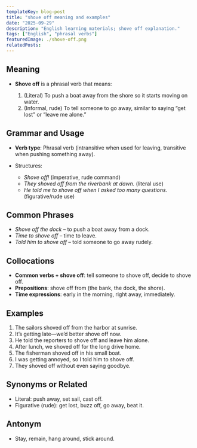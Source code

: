 ```yaml
---
templateKey: blog-post
title: "shove off meaning and examples"
date: "2025-09-29"
description: "English learning materials; shove off explanation."
tags: ["English", "phrasal verbs"]
featuredImage: ./shove-off.png
relatedPosts:
---
```


## Meaning

- **Shove off** is a phrasal verb that means:

  1. (Literal) To push a boat away from the shore so it starts moving on water.
  2. (Informal, rude) To tell someone to go away, similar to saying “get lost” or “leave me alone.”

## Grammar and Usage

- **Verb type**: Phrasal verb (intransitive when used for leaving, transitive when pushing something away).
- Structures:

  - _Shove off!_ (imperative, rude command)
  - _They shoved off from the riverbank at dawn._ (literal use)
  - _He told me to shove off when I asked too many questions._ (figurative/rude use)

## Common Phrases

- _Shove off the dock_ – to push a boat away from a dock.
- _Time to shove off_ – time to leave.
- _Told him to shove off_ – told someone to go away rudely.

## Collocations

- **Common verbs + shove off**: tell someone to shove off, decide to shove off.
- **Prepositions**: shove off from (the bank, the dock, the shore).
- **Time expressions**: early in the morning, right away, immediately.

## Examples

1. The sailors shoved off from the harbor at sunrise.
2. It’s getting late—we’d better shove off now.
3. He told the reporters to shove off and leave him alone.
4. After lunch, we shoved off for the long drive home.
5. The fisherman shoved off in his small boat.
6. I was getting annoyed, so I told him to shove off.
7. They shoved off without even saying goodbye.

## Synonyms or Related

- Literal: push away, set sail, cast off.
- Figurative (rude): get lost, buzz off, go away, beat it.

## Antonym

- Stay, remain, hang around, stick around.
